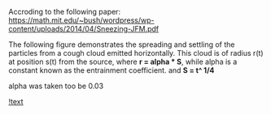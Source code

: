 Accroding to the following paper:
https://math.mit.edu/~bush/wordpress/wp-content/uploads/2014/04/Sneezing-JFM.pdf 

The following figure demonstrates the spreading and settling of the particles from a cough cloud emitted horizontally. This cloud is of radius r(t) at position s(t) from the source, where **r = alpha * S**, while alpha is a constant known as the entrainment coefficient. and **S = t^ 1/4**

alpha  was taken too be 0.03

[!text](https://drive.google.com/file/d/1HWWzOI64mJptz7gxQmuM_8JYUhn8T1e8/view?usp=sharing)



